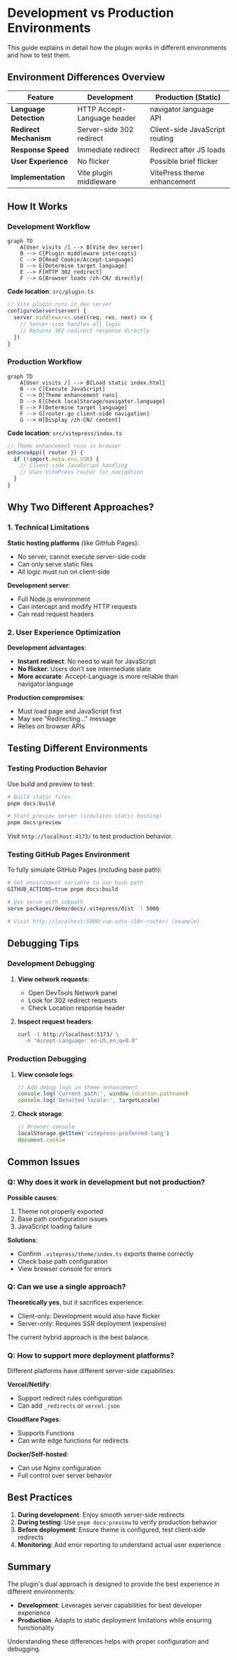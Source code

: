 # Development vs Production Environments

This guide explains in detail how the plugin works in different environments and how to test them.

## Environment Differences Overview

| Feature | Development | Production (Static) |
|---------|------------|-------------------|
| **Language Detection** | HTTP Accept-Language header | navigator.language API |
| **Redirect Mechanism** | Server-side 302 redirect | Client-side JavaScript routing |
| **Response Speed** | Immediate redirect | Redirect after JS loads |
| **User Experience** | No flicker | Possible brief flicker |
| **Implementation** | Vite plugin middleware | VitePress theme enhancement |

## How It Works

### Development Workflow

```mermaid
graph TD
    A[User visits /] --> B[Vite dev server]
    B --> C{Plugin middleware intercepts}
    C --> D[Read Cookie/Accept-Language]
    D --> E[Determine target language]
    E --> F[HTTP 302 redirect]
    F --> G[Browser loads /zh-CN/ directly]
```

**Code location**: `src/plugin.ts`

```typescript
// Vite plugin runs in dev server
configureServer(server) {
  server.middlewares.use((req, res, next) => {
    // Server-side handles all logic
    // Returns 302 redirect response directly
  })
}
```

### Production Workflow

```mermaid
graph TD
    A[User visits /] --> B[Load static index.html]
    B --> C[Execute JavaScript]
    C --> D[Theme enhancement runs]
    D --> E[Check localStorage/navigator.language]
    E --> F[Determine target language]
    F --> G[router.go client-side navigation]
    G --> H[Display /zh-CN/ content]
```

**Code location**: `src/vitepress/index.ts`

```typescript
// Theme enhancement runs in browser
enhanceApp({ router }) {
  if (!import.meta.env.SSR) {
    // Client-side JavaScript handling
    // Uses VitePress router for navigation
  }
}
```

## Why Two Different Approaches?

### 1. Technical Limitations

**Static hosting platforms** (like GitHub Pages):
- No server, cannot execute server-side code
- Can only serve static files
- All logic must run on client-side

**Development server**:
- Full Node.js environment
- Can intercept and modify HTTP requests
- Can read request headers

### 2. User Experience Optimization

**Development advantages**:
- **Instant redirect**: No need to wait for JavaScript
- **No flicker**: Users don't see intermediate state
- **More accurate**: Accept-Language is more reliable than navigator.language

**Production compromises**:
- Must load page and JavaScript first
- May see "Redirecting..." message
- Relies on browser APIs

## Testing Different Environments

### Testing Production Behavior

Use build and preview to test:

```bash
# Build static files
pnpm docs:build

# Start preview server (simulates static hosting)
pnpm docs:preview
```

Visit `http://localhost:4173/` to test production behavior.

### Testing GitHub Pages Environment

To fully simulate GitHub Pages (including base path):

```bash
# Set environment variable to use base path
GITHUB_ACTIONS=true pnpm docs:build

# Use serve with subpath
serve packages/demo/docs/.vitepress/dist -l 5000

# Visit http://localhost:5000/vue-auto-i18n-router/ (example)
```

## Debugging Tips

### Development Debugging

1. **View network requests**:
   - Open DevTools Network panel
   - Look for 302 redirect requests
   - Check Location response header

2. **Inspect request headers**:
   ```bash
   curl -I http://localhost:5173/ \
     -H "Accept-Language: en-US,en;q=0.9"
   ```

### Production Debugging

1. **View console logs**:
   ```javascript
   // Add debug logs in theme enhancement
   console.log('Current path:', window.location.pathname)
   console.log('Detected locale:', targetLocale)
   ```

2. **Check storage**:
   ```javascript
   // Browser console
   localStorage.getItem('vitepress-preferred-lang')
   document.cookie
   ```

## Common Issues

### Q: Why does it work in development but not production?

**Possible causes**:
1. Theme not properly exported
2. Base path configuration issues
3. JavaScript loading failure

**Solutions**:
- Confirm `.vitepress/theme/index.ts` exports theme correctly
- Check base path configuration
- View browser console for errors

### Q: Can we use a single approach?

**Theoretically yes**, but it sacrifices experience:
- Client-only: Development would also have flicker
- Server-only: Requires SSR deployment (expensive)

The current hybrid approach is the best balance.

### Q: How to support more deployment platforms?

Different platforms have different server-side capabilities:

**Vercel/Netlify**:
- Support redirect rules configuration
- Can add `_redirects` or `vercel.json`

**Cloudflare Pages**:
- Supports Functions
- Can write edge functions for redirects

**Docker/Self-hosted**:
- Can use Nginx configuration
- Full control over server behavior

## Best Practices

1. **During development**: Enjoy smooth server-side redirects
2. **During testing**: Use `pnpm docs:preview` to verify production behavior
3. **Before deployment**: Ensure theme is configured, test client-side redirects
4. **Monitoring**: Add error reporting to understand actual user experience

## Summary

The plugin's dual approach is designed to provide the best experience in different environments:

- **Development**: Leverages server capabilities for best developer experience
- **Production**: Adapts to static deployment limitations while ensuring functionality

Understanding these differences helps with proper configuration and debugging.